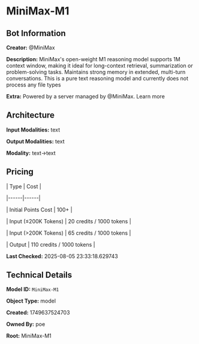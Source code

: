 # MiniMax-M1

## Bot Information

**Creator:** @MiniMax

**Description:** MiniMax's open-weight M1 reasoning model supports 1M context window, making it ideal for long-context retrieval, summarization or problem-solving tasks. Maintains strong memory in extended, multi-turn conversations.
This is a pure text reasoning model and currently does not process any file types

**Extra:** Powered by a server managed by @MiniMax. Learn more


## Architecture

**Input Modalities:** text

**Output Modalities:** text

**Modality:** text->text


## Pricing

| Type | Cost |

|------|------|

| Initial Points Cost | 100+ |

| Input (≤200K Tokens) | 20 credits / 1000 tokens |

| Input (>200K Tokens) | 65 credits / 1000 tokens |

| Output | 110 credits / 1000 tokens |


**Last Checked:** 2025-08-05 23:33:18.629743


## Technical Details

**Model ID:** `MiniMax-M1`

**Object Type:** model

**Created:** 1749637524703

**Owned By:** poe

**Root:** MiniMax-M1
